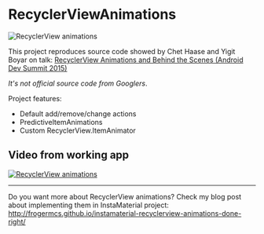 # RecyclerViewAnimations

![RecyclerView animations](https://raw.githubusercontent.com/frogermcs/RecyclerViewAnimations/master/resources/recyclerviewanimations.png)

This project reproduces source code showed by Chet Haase and Yigit Boyar on talk: [RecyclerView Animations and Behind the Scenes (Android Dev Summit 2015)](https://www.youtube.com/watch?v=imsr8NrIAMs)

*It's not official source code from Googlers*.

Project features:

- Default add/remove/change actions
- PredictiveItemAnimations
- Custom RecyclerView.ItemAnimator

## Video from working app

[![RecyclerView animations](http://img.youtube.com/vi/HMd_aaFBM20/0.jpg)](https://www.youtube.com/watch?v=HMd_aaFBM20)

---

Do you want more about RecyclerView animations? Check my blog post about implementing them in InstaMaterial project: http://frogermcs.github.io/instamaterial-recyclerview-animations-done-right/
